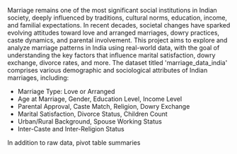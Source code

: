  Marriage remains one of the most significant social institutions in Indian society, deeply influenced by traditions, cultural norms, education, income, and familial expectations. In recent decades, societal changes have sparked evolving attitudes toward love and arranged marriages, dowry practices, caste dynamics, and parental involvement. This project aims to explore and analyze marriage patterns in India using real-world data, with the goal of understanding the key factors that influence marital satisfaction, dowry exchange, divorce rates, and more.
The dataset titled 'marriage_data_india' comprises various demographic and sociological attributes of Indian marriages, including:
- Marriage Type: Love or Arranged
- Age at Marriage, Gender, Education Level, Income Level
- Parental Approval, Caste Match, Religion, Dowry Exchange
- Marital Satisfaction, Divorce Status, Children Count
- Urban/Rural Background, Spouse Working Status 
- Inter-Caste and Inter-Religion Status   

In addition to raw data, pivot table summaries 
